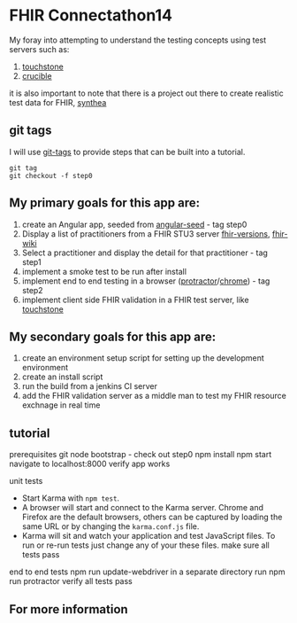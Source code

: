 # FHIR Connectathon14
My foray into attempting to understand the testing concepts using test servers such as:

1. [touchstone]
1. [crucible]

it is also important to note that there is a project out there to create realistic test data for FHIR, [synthea]

## git tags

I will use [git-tags] to provide steps that can be built into a tutorial.

```
git tag
git checkout -f step0
```

## My primary goals for this app are:

1. create an Angular app, seeded from [angular-seed] - tag step0
2. Display a list of practitioners from a FHIR STU3 server [fhir-versions], [fhir-wiki] 
3. Select a practitioner and display the detail for that practitioner - tag step1
4. implement a smoke test to be run after install
5. implement end to end testing in a browser ([protractor]/[chrome]) - tag step2
6. implement client side FHIR validation in a FHIR test server, like [touchstone]

## My secondary goals for this app are:

1. create an environment setup script for setting up the development environment
2. create an install script
3. run the build from a jenkins CI server
4. add the FHIR validation server as a middle man to test my FHIR resource exchnage in real time

## tutorial
prerequisites
git
node
bootstrap - check out step0
npm install
npm start
navigate to localhost:8000 verify app works

unit tests
- Start Karma with `npm test`.
- A browser will start and connect to the Karma server. Chrome and Firefox are the default browsers,
  others can be captured by loading the same URL or by changing the `karma.conf.js` file.
- Karma will sit and watch your application and test JavaScript files. To run or re-run tests just
  change any of your these files.
make sure all tests pass

end to end tests
npm run update-webdriver
in a separate directory run npm run protractor
verify all tests pass



## For more information 

[angularjs]: https://angularjs.org/
[angular-seed]: https://github.com/angular/angular-seed.git
[bower]: http://bower.io/
[git]: https://git-scm.com/
[git-tags]: https://git-scm.com/book/en/v2/Git-Basics-Tagging
[http-server]: https://github.com/indexzero/http-server
[jasmine]: https://jasmine.github.io/
[jdk]: https://wikipedia.org/wiki/Java_Development_Kit
[jdk-download]: http://www.oracle.com/technetwork/java/javase/downloads
[karma]: https://karma-runner.github.io/
[local-app-url]: http://localhost:8000/index.html
[node]: https://nodejs.org/
[npm]: https://www.npmjs.org/
[protractor]: http://www.protractortest.org/
[selenium]: http://docs.seleniumhq.org/
[travis]: https://travis-ci.org/
[travis-docs]: https://docs.travis-ci.com/user/getting-started
[chrome]: https://www.google.com/chrome/browser/desktop/index.html
[jenkins]: https://jenkins.io/
[touchstone]: https://touchstone.aegis.net/touchstone/
[crucible]: https://projectcrucible.org/
[synthea]: https://github.com/synthetichealth/synthea
[fhir-wiki]: http://wiki.hl7.org/index.php?title=FHIR
[fhir-versions]: http://hl7.org/fhir/directory.html

